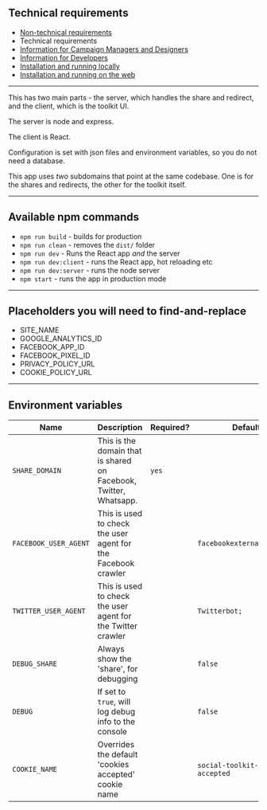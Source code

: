 ## Technical requirements

- [Non-technical requirements](01.Non-technical_requirements.md)
- Technical requirements
- [Information for Campaign Managers and Designers](03.Information_for_Campaign_Managers_and_Designers.md)
- [Information for Developers](04.Information_for_Developers.md)
- [Installation and running locally](05.Installation_and_running_locally.md)
- [Installation and running on the web](06.Installation_and_running_on_the_web.md)

-----

This has two main parts - the server, which handles the share and redirect, and the client, which is the toolkit UI.

The server is node and express.

The client is React.

Configuration is set with json files and environment variables, so you do not need a database.

This app uses *two* subdomains that point at the same codebase. One is for the shares and redirects, the other for the toolkit itself.

-----

## Available npm commands

- `npm run build` - builds for production
- `npm run clean` - removes the `dist/` folder
- `npm run dev` - Runs the React app _and_ the server
- `npm run dev:client` - runs the React app, hot reloading etc
- `npm run dev:server` - runs the node server
- `npm start` - runs the app in production mode

-----

## Placeholders you will need to find-and-replace

- SITE_NAME
- GOOGLE_ANALYTICS_ID
- FACEBOOK_APP_ID
- FACEBOOK_PIXEL_ID
- PRIVACY_POLICY_URL
- COOKIE_POLICY_URL

-----

## Environment variables

| Name                  | Description                                                       | Required? | Default                          |
| --------------------- | ----------------------------------------------------------------- | --------- | -------------------------------- |
| `SHARE_DOMAIN`        | This is the domain that is shared on Facebook, Twitter, Whatsapp. | `yes`     |                                  |
| `FACEBOOK_USER_AGENT` | This is used to check the user agent for the Facebook crawler     |           | `facebookexternalhit/1.1;`       |
| `TWITTER_USER_AGENT`  | This is used to check the user agent for the Twitter crawler      |           | `Twitterbot;`                    |
| `DEBUG_SHARE`         | Always show the 'share', for debugging                            |           | `false`                          |
| `DEBUG`               | If set to `true`, will log debug info to the console              |           | `false`                          |
| `COOKIE_NAME`         | Overrides the default 'cookies accepted' cookie name              |           | `social-toolkit-cookie-accepted` |